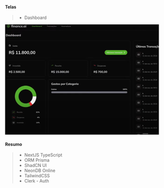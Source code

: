 
#### Telas

> * Dashboard
<img src="./screens/dashboard.png" alt="" />

#### Resumo

> * NextJS TypeScript
> * ORM Prisma
> * ShadCN UI
> * NeonDB Online
> * TailwindCSS
> * Clerk - Auth
